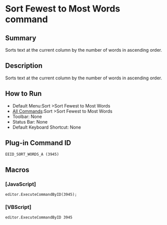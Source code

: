 # Sort Fewest to Most Words command

## Summary

Sorts text at the current column by the number of words in ascending order.

## Description

Sorts text at the current column by the number of words in ascending order.

## How to Run

- Default Menu:Sort \>Sort Fewest to Most Words
- [All Commands](../tools/all_commands):Sort \>Sort Fewest to Most Words
- Toolbar: None
- Status Bar: None
- Default Keyboard Shortcut: None

## Plug-in Command ID

```
EEID_SORT_WORDS_A (3945)```

## Macros

### \[JavaScript\]

```
editor.ExecuteCommandByID(3945);
```

### \[VBScript\]

```
editor.ExecuteCommandByID 3945
```
